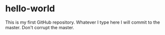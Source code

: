 # hello-world
This is my first GitHub repository.
Whatever I type here I will commit to the master. Don't corrupt the master.
